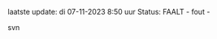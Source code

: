 laatste update: 
di 07-11-2023  8:50   uur 
Status: FAALT - fout - 
<div class="service R">svn</div>